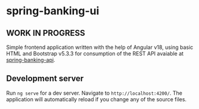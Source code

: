 # spring-banking-ui
## WORK IN PROGRESS

Simple frontend application written with the help of Angular v18, using basic HTML and Bootstrap v5.3.3 for consumption of the REST API avaiable at [spring-banking-api](https://github.com/sarth-shr/spring-banking-api).

## Development server

Run `ng serve` for a dev server. Navigate to `http://localhost:4200/`. The application will automatically reload if you change any of the source files.

